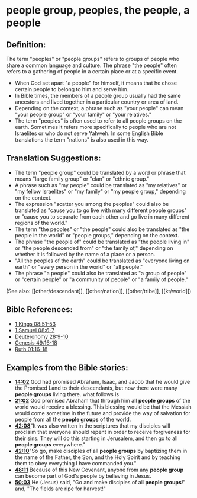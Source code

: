 # people group, peoples, the people, a people #

## Definition: ##

The term "peoples" or "people groups" refers to groups of people who share a common language and culture. The phrase "the people" often refers to a gathering of people in a certain place or at a specific event.

* When God set apart "a people" for himself, it means that he chose certain people to belong to him and serve him.
* In Bible times, the members of a people group usually had the same ancestors and lived together in a particular country or area of land.
* Depending on the context, a phrase such as "your people" can mean "your people group" or "your family" or "your relatives."
* The term "peoples" is often used to refer to all people groups on the earth. Sometimes it refers more specifically to people who are not Israelites or who do not serve Yahweh. In some English Bible translations the term "nations" is also used in this way.

## Translation Suggestions: ##

* The term "people group" could be translated by a word or phrase that means "large family group" or "clan" or "ethnic group."
* A phrase such as "my people" could be translated as "my relatives" or "my fellow Israelites" or "my family" or "my people group," depending on the context.
* The expression "scatter you among the peoples" could also be translated as "cause you to go live with many different people groups" or "cause you to separate from each other and go live in many different regions of the world."
* The term "the peoples" or "the people" could also be translated as "the people in the world" or "people groups," depending on the context.
* The phrase "the people of" could be translated as "the people living in" or "the people descended from" or "the family of," depending on whether it is followed by the name of a place or a person.
* "All the peoples of the earth" could be translated as "everyone living on earth" or "every person in the world" or "all people."
* The phrase "a people" could also be translated as "a group of people" or "certain people" or "a community of people" or "a family of people."

(See also: [[other/descendant]], [[other/nation]], [[other/tribe]], [[kt/world]])

## Bible References: ##

* [1 Kings 08:51-53](en/tn/1ki/help/08/51)
* [1 Samuel 08:6-7](en/tn/1sa/help/08/06)
* [Deuteronomy 28:9-10](en/tn/deu/help/28/09)
* [Genesis 49:16-18](en/tn/gen/help/49/16)
* [Ruth 01:16-18](en/tn/rut/help/01/16)

## Examples from the Bible stories: ##

* __[14:02](en/tn/obs/help/14/02)__ God had promised Abraham, Isaac, and Jacob that he would give the Promised Land to their descendants, but now there were many __people groups__  living there. what follows is
* __[21:02](en/tn/obs/help/21/02)__ God promised Abraham that through him all __people groups__  of the world would receive a blessing. This blessing would be that the Messiah would come sometime in the future and provide the way of salvation for people from all the __people groups__  of the world.
* __[42:08](en/tn/obs/help/42/08)__"It was also written in the scriptures that my disciples will proclaim that everyone should repent in order to receive forgiveness for their sins. They will do this starting in Jerusalem, and then go to all __people groups__  everywhere."
* __[42:10](en/tn/obs/help/42/10)__"So go, make disciples of all __people groups__  by baptizing them in the name of the Father, the Son, and the Holy Spirit and by teaching them to obey everything I have commanded you."
* __[48:11](en/tn/obs/help/48/11)__ Because of this New Covenant, anyone from any __people group__  can become part of God's people by believing in Jesus.
* __[50:03](en/tn/obs/help/50/03)__ He (Jesus) said, "Go and make disciples of all __people groups__!" and, "The fields are ripe for harvest!"